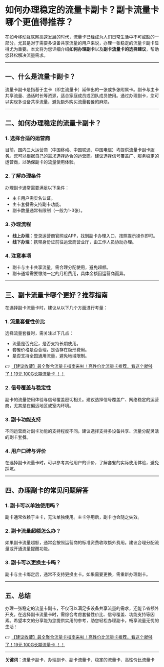 # 如何办理稳定的流量卡副卡？副卡流量卡哪个更值得推荐？

在如今移动互联网高速发展的时代，流量卡已经成为人们日常生活中不可或缺的一部分。尤其是对于需要多设备共享流量的用户来说，办理一张稳定的流量卡副卡显得尤为重要。本文将为您详细介绍**如何办理副卡**以及**副卡流量卡的选择建议**，帮助您轻松解决流量需求。

---

## 一、什么是流量卡副卡？

流量卡副卡是指基于主卡（即主流量卡）延伸出的一张或多张附属卡。副卡与主卡共享流量、通话时长等资源，适合家庭成员或团队成员使用。通过办理副卡，您可以实现多设备共享流量，避免额外购买流量套餐的麻烦。

---

## 二、如何办理稳定的流量卡副卡？

### 1. 选择合适的运营商
目前，国内三大运营商（中国移动、中国联通、中国电信）均提供流量卡副卡服务。您可以根据自己的需求选择适合的运营商。建议选择信号覆盖广、服务稳定的运营商，以确保副卡的流量使用体验。

### 2. 了解办理条件
办理副卡通常需要满足以下条件：
- 主卡用户需实名认证。
- 主卡套餐需支持副卡功能。
- 副卡数量通常有限制（一般为1-3张）。

### 3. 办理流程
- **线上办理**：登录运营商官网或APP，找到副卡办理入口，按照提示操作即可。
- **线下办理**：携带身份证前往运营商营业厅，由工作人员协助办理。

### 4. 注意事项
- 副卡与主卡共享流量，需合理分配使用，避免超额。
- 副卡通常需要缴纳一定的月租费用，具体金额因运营商而异。

---

## 三、副卡流量卡哪个更好？推荐指南

在选择副卡流量卡时，建议从以下几个方面进行考量：

### 1. 流量套餐性价比
选择流量套餐时，需关注以下几点：
- 流量是否充足，是否支持长期使用。
- 套餐价格是否合理，是否存在隐形费用。
- 是否支持全国通用流量，避免地域限制。

👉 [【建议收藏】最全聚合流量卡指南来啦！高性价比流量卡推荐，看这个就够了！19元 100G长期流量卡 ！！](https://bit.ly/Liuliangka)

### 2. 信号覆盖与稳定性
副卡的流量使用体验与信号覆盖密切相关。建议选择信号覆盖广、网络稳定的运营商，尤其是在偏远地区或室内环境。

### 3. 副卡功能支持
不同运营商对副卡功能的支持程度不同。建议选择支持多设备共享、流量分配灵活的副卡套餐。

### 4. 用户口碑与评价
在选择副卡流量卡时，可以参考其他用户的评价，了解套餐的实际使用体验，避免踩坑。

---

## 四、办理副卡的常见问题解答

### 1. 副卡可以单独使用吗？
副卡通常依赖于主卡，无法单独使用。主卡停用后，副卡也会随之失效。

### 2. 副卡流量超额怎么办？
如果副卡流量超额，通常会按照运营商的标准资费收取额外费用。建议合理分配流量或开通流量提醒功能。

### 3. 副卡可以更换主卡吗？
副卡与主卡绑定后，通常不支持更换主卡。如果需要更换，需重新办理副卡。

---

## 五、总结

办理一张稳定的流量卡副卡，不仅可以满足多设备共享流量的需求，还能节省额外开支。在选择副卡流量卡时，需综合考虑套餐性价比、信号覆盖、功能支持等因素。希望本文的分享能为您提供实用的参考，助您轻松办理副卡，畅享流量无忧的生活！

👉 [【建议收藏】最全聚合流量卡指南来啦！高性价比流量卡推荐，看这个就够了！19元 100G长期流量卡 ！！](https://bit.ly/Liuliangka)

--- 

**关键词**：流量卡副卡、办理副卡、副卡流量卡、稳定的流量卡、高性价比流量卡